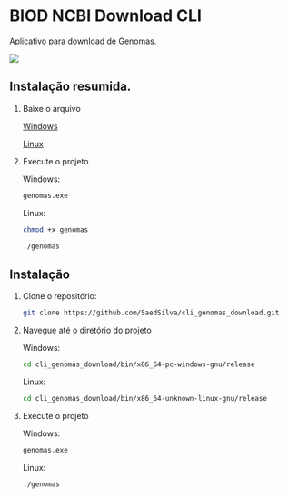 # BIOD NCBI Download CLI

Aplicativo para download de Genomas.

![](https://www.rust-lang.org/static/images/rust-logo-blk.svg)

## Instalação resumida.

1. Baixe o arquivo

   [Windows](https://github.com/SaedSilva/cli_genomas_download/raw/refs/heads/main/bin/x86_64-pc-windows-gnu/release/genomas.exe)
   
   [Linux](https://github.com/SaedSilva/cli_genomas_download/raw/refs/heads/main/bin/x86_64-unknown-linux-gnu/release/genomas)

2. Execute o projeto
   
   Windows:
   ```bash
   genomas.exe
   ```
   
   Linux:
   ```bash
   chmod +x genomas
   ```
   ```bash
   ./genomas
   ```

## Instalação

1. Clone o repositório:
   ```bash
   git clone https://github.com/SaedSilva/cli_genomas_download.git
   
2. Navegue até o diretório do projeto
   
   Windows:
   ```bash
   cd cli_genomas_download/bin/x86_64-pc-windows-gnu/release
   ```
   
   Linux:
   ```bash
   cd cli_genomas_download/bin/x86_64-unknown-linux-gnu/release
   ```

3. Execute o projeto
   
   Windows:
   ```bash
   genomas.exe
   ```
   
   Linux:
   ```bash
   ./genomas
   ```
   

